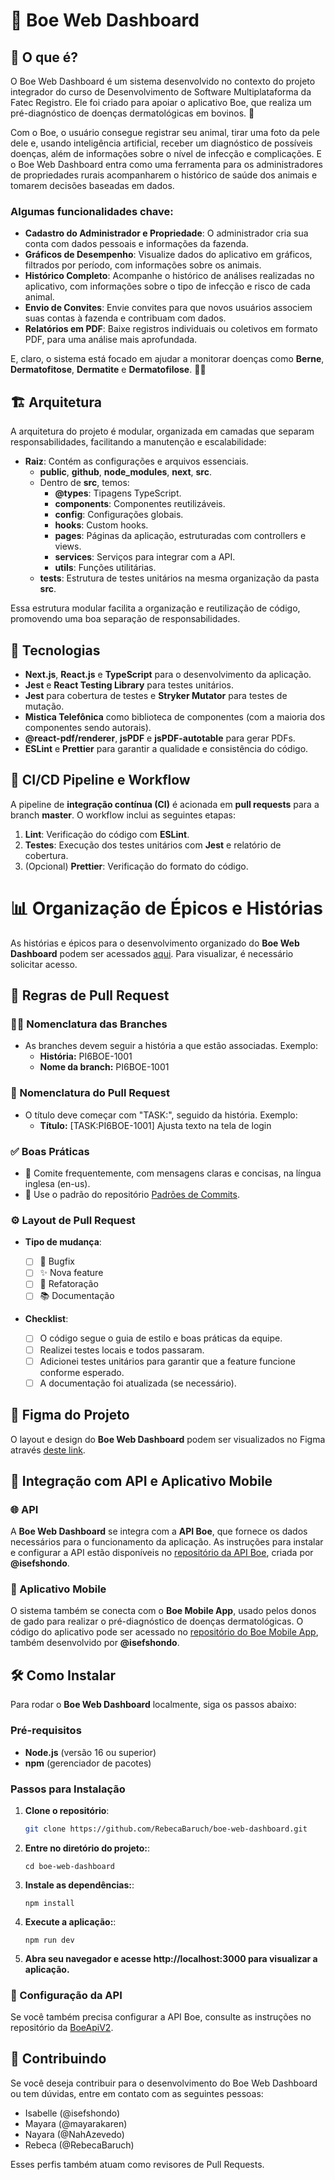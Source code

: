 # 🐄 Boe Web Dashboard

## 🚀 O que é?

O Boe Web Dashboard é um sistema desenvolvido no contexto do projeto integrador do curso de Desenvolvimento de Software Multiplataforma da Fatec Registro. Ele foi criado para apoiar o aplicativo Boe, que realiza um pré-diagnóstico de doenças dermatológicas em bovinos. 🐂

Com o Boe, o usuário consegue registrar seu animal, tirar uma foto da pele dele e, usando inteligência artificial, receber um diagnóstico de possíveis doenças, além de informações sobre o nível de infecção e complicações. E o Boe Web Dashboard entra como uma ferramenta para os administradores de propriedades rurais acompanharem o histórico de saúde dos animais e tomarem decisões baseadas em dados.

### Algumas funcionalidades chave:

- **Cadastro do Administrador e Propriedade**: O administrador cria sua conta com dados pessoais e informações da fazenda.
- **Gráficos de Desempenho**: Visualize dados do aplicativo em gráficos, filtrados por período, com informações sobre os animais.
- **Histórico Completo**: Acompanhe o histórico de análises realizadas no aplicativo, com informações sobre o tipo de infecção e risco de cada animal.
- **Envio de Convites**: Envie convites para que novos usuários associem suas contas à fazenda e contribuam com dados.
- **Relatórios em PDF**: Baixe registros individuais ou coletivos em formato PDF, para uma análise mais aprofundada.

E, claro, o sistema está focado em ajudar a monitorar doenças como **Berne**, **Dermatofitose**, **Dermatite** e **Dermatofilose**. 🐄💉

## 🏗️ Arquitetura

A arquitetura do projeto é modular, organizada em camadas que separam responsabilidades, facilitando a manutenção e escalabilidade:

- **Raiz**: Contém as configurações e arquivos essenciais.
  - **public**, **github**, **node_modules**, **next**, **src**.
  - Dentro de **src**, temos:
    - **@types**: Tipagens TypeScript.
    - **components**: Componentes reutilizáveis.
    - **config**: Configurações globais.
    - **hooks**: Custom hooks.
    - **pages**: Páginas da aplicação, estruturadas com controllers e views.
    - **services**: Serviços para integrar com a API.
    - **utils**: Funções utilitárias.
  - **tests**: Estrutura de testes unitários na mesma organização da pasta **src**.

Essa estrutura modular facilita a organização e reutilização de código, promovendo uma boa separação de responsabilidades.

## 🔧 Tecnologias

- **Next.js**, **React.js** e **TypeScript** para o desenvolvimento da aplicação.
- **Jest** e **React Testing Library** para testes unitários.
- **Jest** para cobertura de testes e **Stryker Mutator** para testes de mutação.
- **Mistica Telefônica** como biblioteca de componentes (com a maioria dos componentes sendo autorais).
- **@react-pdf/renderer**, **jsPDF** e **jsPDF-autotable** para gerar PDFs.
- **ESLint** e **Prettier** para garantir a qualidade e consistência do código.

## 🚀 CI/CD Pipeline e Workflow
A pipeline de **integração contínua (CI)** é acionada em **pull requests** para a branch **master**. O workflow inclui as seguintes etapas:

1. **Lint**: Verificação do código com **ESLint**.
2. **Testes**: Execução dos testes unitários com **Jest** e relatório de cobertura.
3. (Opcional) **Prettier**: Verificação do formato do código.

# 📊 Organização de Épicos e Histórias

As histórias e épicos para o desenvolvimento organizado do **Boe Web Dashboard** podem ser acessados [aqui](https://www.notion.so/picos-e-Hist-rias-11d8d56e814b80d487d6ebc6bba56971?pvs=4). Para visualizar, é necessário solicitar acesso.

## 📑 Regras de Pull Request

### 🧑‍💻 Nomenclatura das Branches
- As branches devem seguir a história a que estão associadas. Exemplo:
  - **História:** PI6BOE-1001
  - **Nome da branch:** PI6BOE-1001

### 🔄 Nomenclatura do Pull Request
- O título deve começar com "TASK:", seguido da história. Exemplo:
  - **Título:** [TASK:PI6BOE-1001] Ajusta texto na tela de login

### ✅ Boas Práticas
- 📝 Comite frequentemente, com mensagens claras e concisas, na língua inglesa (en-us).
- 🚀 Use o padrão do repositório [Padrões de Commits](https://github.com/iuricode/padroes-de-commits).

### ⚙️ Layout de Pull Request

- **Tipo de mudança**:

  - [ ] 🐛 Bugfix
  - [ ] ✨ Nova feature
  - [ ] 🔨 Refatoração
  - [ ] 📚 Documentação

- **Checklist**:
  - [ ] O código segue o guia de estilo e boas práticas da equipe.
  - [ ] Realizei testes locais e todos passaram.
  - [ ] Adicionei testes unitários para garantir que a feature funcione conforme esperado.
  - [ ] A documentação foi atualizada (se necessário).

## 🎨 Figma do Projeto

O layout e design do **Boe Web Dashboard** podem ser visualizados no Figma através [deste link](https://www.figma.com/design/cvLw92mqgMty9e3KDp1R6Q/BOE?node-id=603-2&t=RQD6WhoRtFEg49vV-1).

## 🔗 Integração com API e Aplicativo Mobile

### 🌐 API

A **Boe Web Dashboard** se integra com a **API Boe**, que fornece os dados necessários para o funcionamento da aplicação. As instruções para instalar e configurar a API estão disponíveis no [repositório da API Boe](https://github.com/isefshondo/BoeApiV2), criada por **@isefshondo**.

### 📱 Aplicativo Mobile

O sistema também se conecta com o **Boe Mobile App**, usado pelos donos de gado para realizar o pré-diagnóstico de doenças dermatológicas. O código do aplicativo pode ser acessado no [repositório do Boe Mobile App](https://github.com/isefshondo/BoeMobileAppV2), também desenvolvido por **@isefshondo**.

## 🛠️ Como Instalar

Para rodar o **Boe Web Dashboard** localmente, siga os passos abaixo:

### Pré-requisitos

- **Node.js** (versão 16 ou superior)
- **npm** (gerenciador de pacotes)

### Passos para Instalação

1. **Clone o repositório**:

   ```bash
   git clone https://github.com/RebecaBaruch/boe-web-dashboard.git
   ```

2. **Entre no diretório do projeto:**:

   ```
   cd boe-web-dashboard
   ```

3. **Instale as dependências:**:

   ```
   npm install
   ```

4. **Execute a aplicação:**:

   ```
   npm run dev
   ```

5. **Abra seu navegador e acesse http://localhost:3000 para visualizar a aplicação.**

### 📄 Configuração da API

Se você também precisa configurar a API Boe, consulte as instruções no repositório da [BoeApiV2](https://github.com/isefshondo/BoeApiV2).

## 🤝 Contribuindo

Se você deseja contribuir para o desenvolvimento do Boe Web Dashboard ou tem dúvidas, entre em contato com as seguintes pessoas:

- Isabelle (@isefshondo)
- Mayara (@mayarakaren)
- Nayara (@NahAzevedo)
- Rebeca (@RebecaBaruch)

Esses perfis também atuam como revisores de Pull Requests.
